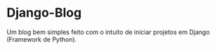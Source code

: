 # Django-Blog

Um blog bem simples feito com o intuito de iniciar projetos em Django (Framework de Python).
